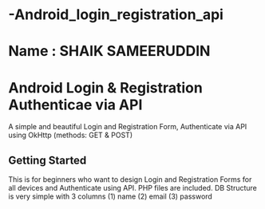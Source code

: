 # -Android_login_registration_api

# Name : SHAIK SAMEERUDDIN

# Android Login & Registration Authenticae via API
A simple and beautiful Login and Registration Form, Authenticate via API
using OkHttp (methods: GET & POST)



## Getting Started
This is for beginners who want to design Login and Registration Forms for all devices and Authenticate using API.
PHP files are included. DB Structure is very simple with 3 columns (1) name  (2) email  (3) password

